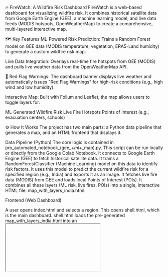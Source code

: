 🔥 FireWatch: A Wildfire Risk Dashboard
FireWatch is a web-based dashboard for visualizing wildfire risk. It combines historical satellite data from Google Earth Engine (GEE), a machine learning model, and live data feeds (MODIS hotspots, OpenWeatherMap) to create a comprehensive, multi-layered interactive map.

🗺️ Key Features
ML-Powered Risk Prediction: Trains a Random Forest model on GEE data (MODIS temperature, vegetation, ERA5-Land humidity) to generate a custom wildfire risk map.

Live Data Integration: Overlays real-time fire hotspots from GEE (MODIS) and pulls live weather data from the OpenWeatherMap API.

🚨 Red Flag Warnings: The dashboard banner displays live weather and automatically issues "Red Flag Warnings" for high-risk conditions (e.g., high wind and low humidity).

Interactive Map: Built with Folium and Leaflet, the map allows users to toggle layers for:

ML-Generated Wildfire Risk
Live Fire Hotspots
Points of Interest (e.g., evacuation centers, schools)

⚙️ How It Works
The project has two main parts: a Python data pipeline that generates a map, and an HTML frontend that displays it.

Data Pipeline (Python)
The core logic is contained in pro_automated_notebook_(gee_+_ml_+_map).py. This script can be run locally or directly from the Google Colab Notebook.
It connects to Google Earth Engine (GEE) to fetch historical satellite data.
It trains a RandomForestClassifier (Machine Learning) model on this data to identify risk factors.
It uses this model to predict the current wildfire risk for a specified region (e.g., India) and exports it as an image.
It fetches live fire data (MODIS) from GEE and loads local Points of Interest (POIs).
It combines all these layers (ML risk, live fires, POIs) into a single, interactive HTML file: map_with_layers_india.html.

Frontend (Web Dashboard)

A user opens index.html and selects a region.
This opens shell.html, which is the main dashboard.
shell.html loads the pre-generated map_with_layers_india.html into an <iframe>.

At the same time, shell.html calls the OpenWeatherMap API to fetch live weather for the region and display it in the top banner, checking for "Red Flag" conditions.


Setup: 

1. Access the Colab NotebookYou need to open the notebook file, named pro_automated_notebook_(gee_+ml+_map).ipynb, within the Google Colaboratory environment.
2. Locate the Notebook URL on the project's GitHub page. (https://colab.research.google.com/drive/1XhH50E-WSM-M8uaGKA8LQXy_-JkmNlGz?usp=sharing)
3. Open in Colab: You can typically load the notebook directly by changing the GitHub URL structure or by using the "Open in Colab" badge if provided in the repository's
4. Prepare and Authenticate the EnvironmentOnce the notebook is open, execute the cells sequentially from the beginning.
5. Install Dependencies: Run the cell(s) that install the required Python libraries. Colab is often pre-configured, but you'll likely need to ensure specific packages like earthengine-api, scikit-learn, and folium are installed or updated.Authenticate Google Earth Engine (GEE): This is a critical step for data access.
6. Run the cell containing the authentication code:This will provide a link. Click the link, log in with your GEE-registered account, and copy the authorization code.Paste the code back into the input field in the Colab cell and press Enter.Configure OpenWeatherMap API Key: Locate the cell where the API key for OpenWeatherMap is configured.
7.  Paste your key into the corresponding variable.3. Execute the Data PipelineRun the remaining cells in the notebook. This step executes the core logic detailed in the project description:Fetch historical satellite data from GEE.Train the RandomForestClassifier (ML model).
8.  Predict and generate the wildfire risk map.Fetch live MODIS fire data and OpenWeatherMap data.Combine all layers into the final HTML map file: map_with_layers_india.html.
9.   Download the Output MapSince the interactive map file is generated on the Colab server, you must download it to your local machine to view the dashboard.Use the Code
10.   Download Function: Run the following code in a new cell after the generation is complete:
11.   Alternatively, use the Files tab (folder icon) on the left sidebar in Colab, right-click the file name (map_with_layers_india.html), and select Download.
12.   View the Dashboard LocallyPlace the File: Ensure the downloaded map_with_layers_india.html file is placed in the root directory of the local FireWatch GitHub repository clone.
13.   Launch the Dashboard: Double-click the index.html file in your local directory to open the dashboard in your web browser. This dashboard will load the main interface (shell.html) and integrate the map you generated via Colab.
    This process allows you to utilize Colab's powerful environment for the compute-intensive parts of the project before deploying the final web component locally.
